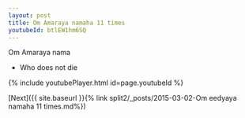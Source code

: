 ```yaml
---
layout: post
title: Om Amaraya namaha 11 times
youtubeId: btlEW1hm6SQ
---
```

 
 
Om Amaraya nama 
 
 -  Who does not die 
 
  
 
  
 
 
 
 
 
 


{% include youtubePlayer.html id=page.youtubeId %}
 
[Next]({{ site.baseurl }}{% link  split2/_posts/2015-03-02-Om eedyaya namaha 11 times.md%})
 
